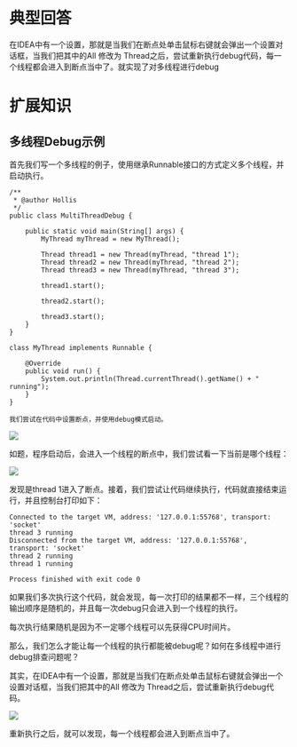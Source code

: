 

# 典型回答


在IDEA中有一个设置，那就是当我们在断点处单击鼠标右键就会弹出一个设置对话框，当我们把其中的All 修改为 Thread之后，尝试重新执行debug代码，每一个线程都会进入到断点当中了。就实现了对多线程进行debug

# 扩展知识
## 多线程Debug示例


首先我们写一个多线程的例子，使用继承Runnable接口的方式定义多个线程，并启动执行。



```plain
/**
 * @author Hollis
 */
public class MultiThreadDebug {

    public static void main(String[] args) {
        MyThread myThread = new MyThread();

        Thread thread1 = new Thread(myThread, "thread 1");
        Thread thread2 = new Thread(myThread, "thread 2");
        Thread thread3 = new Thread(myThread, "thread 3");

        thread1.start();

        thread2.start();

        thread3.start();
    }
}

class MyThread implements Runnable {

    @Override
    public void run() {
        System.out.println(Thread.currentThread().getName() + " running");
    }
}

我们尝试在代码中设置断点，并使用debug模式启动。
```



![](http://www.hollischuang.com/wp-content/uploads/2020/11/16065562943648.jpg)



如题，程序启动后，会进入一个线程的断点中，我们尝试看一下当前是哪个线程：



![](http://www.hollischuang.com/wp-content/uploads/2020/11/16065563249582.jpg)



发现是thread 1进入了断点。接着，我们尝试让代码继续执行，代码就直接结束运行，并且控制台打印如下：



```plain
Connected to the target VM, address: '127.0.0.1:55768', transport: 'socket'
thread 3 running
Disconnected from the target VM, address: '127.0.0.1:55768', transport: 'socket'
thread 2 running
thread 1 running

Process finished with exit code 0
```



如果我们多次执行这个代码，就会发现，每一次打印的结果都不一样，三个线程的输出顺序是随机的，并且每一次debug只会进入到一个线程的执行。



每次执行结果随机是因为不一定哪个线程可以先获得CPU时间片。



那么，我们怎么才能让每一个线程的执行都能被debug呢？如何在多线程中进行debug排查问题呢？



其实，在IDEA中有一个设置，那就是当我们在断点处单击鼠标右键就会弹出一个设置对话框，当我们把其中的All 修改为 Thread之后，尝试重新执行debug代码。



![](http://www.hollischuang.com/wp-content/uploads/2020/11/16065565440571.jpg)



重新执行之后，就可以发现，每一个线程都会进入到断点当中了。

